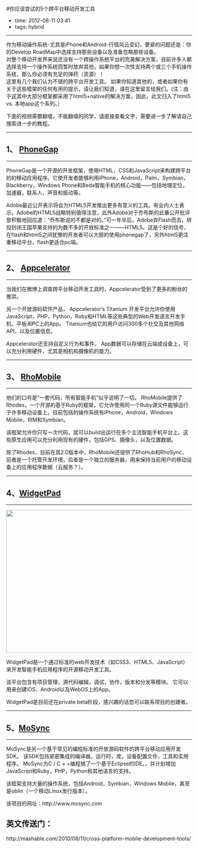 #你应该尝试的5个跨平台移动开发工具

- time: 2012-08-11 03:41
- tags: hybrid

---
<p>作为移动操作系统-尤其是iPhone和Android-行情风云变幻，要紧的问题还是：你的Develop RoadMap中选择支持那些设备以及准备忽略那些设备。<br>对整个移动开发界来说还没有一个跨操作系统平台的完美解决方案，目前许多人都选择支持一个操作系统而暂时放弃其他，如果你想一次性支持两个或三个手机操作系统，那么你必须有充足的弹药（资源）！<br>这里有几个我们认为不错的跨平台开发工具。&nbsp;如果你知道其他的，或者如果你有关于这些框架的任何有用的提示，请让我们知道，请在这里留言给我们。(注：由于这其中大部分框架都采用了html5+native的解决方案，因此，此文归入了html5 vs. 本地app这个系列。）</p><p>下面的视频需要翻墙，不能翻墙的同学，请直接查看文字，需要进一步了解请自己搜索进一步的教程。</p><hr><h2>1、&nbsp;<a href="http://rrurl.cn/hnRL2z" target="_blank">PhoneGap</a></h2><hr><p></p><p>PhoneGap是一个开源的开发框架，使用HTML，CSS和JavaScript来构建跨平台的的移动应用程序。它使开发者能够利用iPhone，Android，Palm，Symbian，Blackberry，Windows Phone和Beda智能手机的核心功能——包括地理定位，加速器，联系人，声音和振动等。</p><p>Adobe最近公开表示将会为HTML5开发推出更多有意义的工具。有业内人士表示，Adobe的HTML5战略特别值得注意，此外Adobe对于乔布斯的此番公开批评曾积极地回应道：“乔布斯说的不都是对的。”可一年半后，Adobe弃Flash而去，转投封闭王国苹果支持的为数不多的开放标准之一——HTML5。这是个好的信号，在flash和html5之间犹豫的开发者可以大胆的使用phonegap了，另外html5更注重移动平台，flash更适合pc端。</p><hr><h2>2、&nbsp;<a href="http://rrurl.cn/nzdg6O" target="_blank">Appcelerator</a></h2><hr><p></p><p>当我们在微博上调查跨平台移动开发工具时，Appcelerator受到了更多的粉丝的推崇。</p><p>另一个开放源码软件产品，&nbsp;Appcelerator’s Titanium 开发平台允许你使用JavaScript，PHP，Python，Ruby和HTML等这些典型的Web开发语言开发手机、平板<em>和PC</em>上的App。 Titanium也给它的用户访问300多个社交及其他网络API，以及位置信息。</p><p>Appcelerator还支持自定义行为和事件， App数据可以存储在云端或设备上，可以充分利用硬件，尤其是相机和摄像机的能力。</p><hr><h2>3、&nbsp;<a href="http://rrurl.cn/pNJs7C" target="_blank">RhoMobile</a></h2><hr><p></p><p>他们的口号是“一套代码，所有智能手机”似乎说明了一切。&nbsp;RhoMobile提供了Rhodes，一个开源的基于Ruby的框架，它允许使用同一个Ruby源文件能够运行于许多移动设备上，目前包括的操作系统有iPhone，Android，Windows Mobile，RIM和Symbian。</p><p>该框架允许你只写一次代码，就可以build出运行在多个主流智能手机平台上。这些原生应用可以充分利用现有的硬件，包括GPS、摄像头，以及位置数据。</p><p>除了Rhodes，目前在其2.0版本中，RhoM​​obile还提供了RhoHub和RhoSync，前者是一个托管开发环境，后者是一个独立的服务器，用来保持当前用户的移动设备上的应用程序数据（云服务？）。</p><hr><h2>4、<a href="http://rrurl.cn/k4pvo7" target="_blank">WidgetPad</a></h2><hr><p>    <img src="http://mashable.com/wp-content/uploads/2010/08/widgetpad.jpg" alt="" width="640" height="387"></p><p>WidgetPad是一个通过标准的web开发技术（如CSS3、HTML5、JavaScript）来开发智能手机应用程序的开源移动开发工具。</p><p>该平台包含有项目管理，源代码编辑，调试，协作，版本和分发等模块。&nbsp;它可以用来创建iOS、Andr​​oid以及WebOS上的App。</p><p>WidgetPad是目前还在private beta阶段，感兴趣的话您可以联系项目的创建者。</p><hr><h2>5、<a href="http://rrurl.cn/gwN62S" target="_blank">MoSync</a></h2><hr><p></p><p>MoSync是另一个基于常见的编程标准的开放源码软件的跨平台移动应用开发SDK。&nbsp;该SDK包括紧密集成的编译器，运行时，库，设备配置文件，工具和实用程序。&nbsp;MoSync为C / C + +编程搞了一个基于Eclipse的IDE。，并计划增加JavaScript和Ruby，PHP，Python和其他语言的支持。</p><p>该框架支持大量的操作系统，包括Android，Symbian，Windows Mobile，甚至是oblin（一个移动Linux发行版本）。</p><p>该项目的网址：http://www.mosync.com</p><h2></h2><h2></h2><h2>英文传送门：</h2><p>http://mashable.com/2010/08/11/cross-platform-mobile-development-tools/</p>